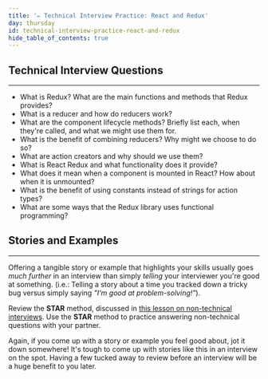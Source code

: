 ```yaml
---
title: '✏️ Technical Interview Practice: React and Redux'
day: thursday
id: technical-interview-practice-react-and-redux
hide_table_of_contents: true
---
```


## Technical Interview Questions
---

* What is Redux? What are the main functions and methods that Redux provides?
* What is a reducer and how do reducers work?
* What are the component lifecycle methods? Briefly list each, when they're called, and what we might use them for.
* What is the benefit of combining reducers? Why might we choose to do so?
* What are action creators and why should we use them?
* What is React Redux and what functionality does it provide?
* What does it mean when a component is mounted in React? How about when it is unmounted?
* What is the benefit of using constants instead of strings for action types?
* What are some ways that the Redux library uses functional programming?

## Stories and Examples
<hr />

Offering a tangible story or example that highlights your skills usually goes _much further_ in an interview than simply _telling_ your interviewer you're good at something. (i.e.: Telling a story about a time you tracked down a tricky bug versus simply saying _"I'm good at problem-solving!"_).

Review the **STAR** method, discussed in [this lesson on non-technical interviews](/marketing-yourself/preparing-for-job-interviews/non-technical-interview). Use the **STAR** method to practice answering non-technical questions with your partner.

Again, if you come up with a story or example you feel good about, jot it down somewhere! It's tough to come up with stories like this in an interview on the spot. Having a few tucked away to review before an interview will be a huge benefit to you later.
